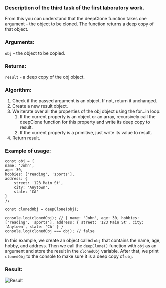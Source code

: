 ### Description of the third task of the first laboratory work. 

From this you can understand that the deepClone function takes one argument - the object to be cloned. The function returns a deep copy of that object.

### Arguments:

`obj` - the object to be copied.

### Returns:

`result` - a deep copy of the obj object.

### Algorithm:

1. Check if the passed argument is an object. If not, return it unchanged.
2. Create a new result object.
3. We iterate over all the properties of the obj object using the for...in loop:
    1. If the current property is an object or an array, recursively call the deepClone function for this property and write its deep copy to result.
    2. If the current property is a primitive, just write its value to result.
4. Return result.

### Example of usage:

    const obj = {
    name: 'John',
    age: 30,
    hobbies: ['reading', 'sports'],
    address: {
        street: '123 Main St',
        city: 'Anytown',
        state: 'CA'
    }
    };

    const clonedObj = deepClone(obj);

    console.log(clonedObj); // { name: 'John', age: 30, hobbies: ['reading', 'sports'], address: { street: '123 Main St', city: 'Anytown', state: 'CA' } }
    console.log(clonedObj === obj); // false

In this example, we create an object called `obj` that contains the name, age, hobby, and address. Then we call the `deepClone()` function with `obj` as an argument and store the result in the `clonedObj` variable. After that, we print `clonedObj` to the console to make sure it is a deep copy of `obj`.

### Result:
![Result](/images/task3_result.JPG)